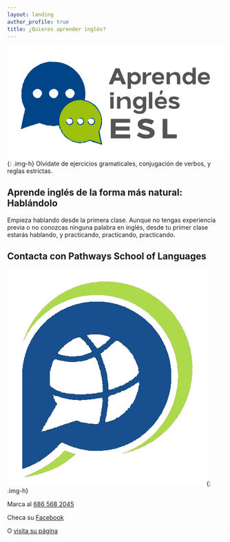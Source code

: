 ```yaml
---
layout: landing
author_profile: true
title: ¿Quieres aprender inglés?
---
```


![](/assets/img/logo-h.png){: .img-h}
Olvídate de ejercicios gramaticales, conjugación de verbos, y reglas estrictas.

## Aprende inglés de la forma más natural: Hablándolo

Empieza hablando desde la primera clase. Aunque no tengas experiencia previa o no conozcas ninguna palabra en inglés, desde tu primer clase estarás hablando, y practicando, practicando, practicando.

## Contacta con Pathways School of Languages

![](/assets/img/icono-pathways.jpg){: .img-h}

<p><i class="fas fa-phone-square" aria-hidden="true"></i> Marca al <a style="text-decoration:underline;" href="tel:+526865682045">686 568 2045</a></p><p><i class="fas fa-thumbs-up" aria-hidden="true"></i> Checa su <a style="text-decoration:underline;" href="https://www.facebook.com/EscuelaPathways/">Facebook</a></p><p><i class="fas fa-globe" aria-hidden="true"></i> O <a style="text-decoration:underline;" href="http://escuelapathways.com/">visita su página</a></p>